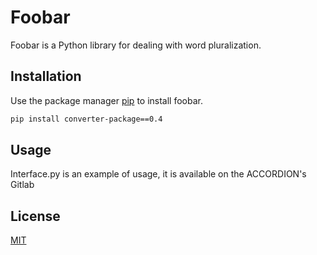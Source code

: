 # Foobar

Foobar is a Python library for dealing with word pluralization.

## Installation

Use the package manager [pip](https://pip.pypa.io/en/stable/) to install foobar.

```bash
pip install converter-package==0.4
```

## Usage
Interface.py is an example of usage, it is available on the ACCORDION's Gitlab


## License
[MIT](https://choosealicense.com/licenses/mit/)